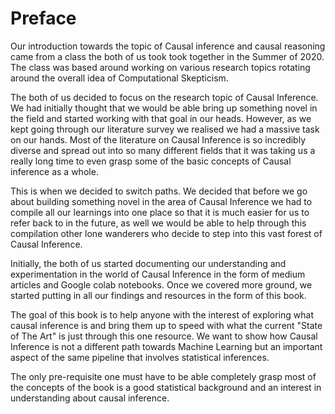 # Preface

Our introduction towards the topic of Causal inference and causal reasoning came from a class the both of us took took together in the Summer of 2020. The class was based around working on various research topics rotating around the overall idea of Computational Skepticism.

The both of us decided to focus on the research topic of Causal Inference. We had initially thought that we would be able bring up something novel in the field and started working with that goal in our heads. However, as we kept going through our literature survey we realised we had a massive task on our hands. Most of the literature on Causal Inference is so incredibly diverse and spread out into so many different fields that it was taking us a really long time to even grasp some of the basic concepts of Causal inference as a whole.

This is when we decided to switch paths. We decided that before we go about building something novel in the area of Causal Inference we had to compile all our learnings into one place so that it is much easier for us to refer back to in the future, as well we would be able to help through this compilation other lone wanderers who decide to step into this vast forest of Causal Inference.

Initially, the both of us started documenting our understanding and experimentation in the world of Causal Inference in the form of medium articles and Google colab notebooks. Once we covered more ground, we started putting in all our findings and resources in the form of this book.

The goal of this book is to help anyone with the interest of exploring what causal inference is and bring them up to speed with what the current "State of The Art" is just through this one resource. We want to show how Causal Inference is not a different path towards Machine Learning but an important aspect of the same pipeline that involves statistical inferences.

The only pre-requisite one must have to be able completely grasp most of the concepts of the book is a good statistical background and an interest in understanding about causal inference.

